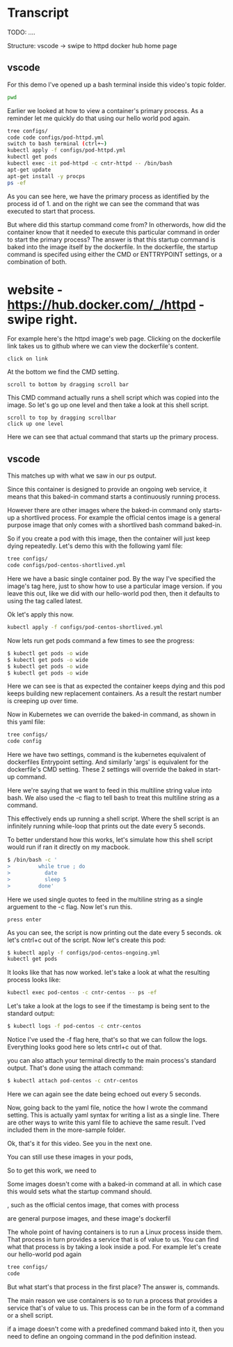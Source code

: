 # Transcript

TODO: ....

Structure:
vscode
-> swipe to httpd docker hub home page


## vscode

For this demo I've opened up a bash terminal inside this video's topic folder. 

```bash
pwd
```


Earlier we looked at how to view a container's primary process. As a reminder let me quickly do that using our hello world pod again. 


```bash
tree configs/
code code configs/pod-httpd.yml
switch to bash terminal (ctrl+~) 
kubectl apply -f configs/pod-httpd.yml
kubectl get pods
kubectl exec -it pod-httpd -c cntr-httpd -- /bin/bash
apt-get update
apt-get install -y procps
ps -ef
```

As you can see here, we have the primary process as identified by the process id of 1. and on the right we can see the command that was executed to start that process. 


But where did this startup command come from? In otherwords, how did the container know that it needed to execute this particular command in order to start the primary process? The answer is that this startup command is baked into the image itself by the dockerfile. In the dockerfile, the startup command is specifed using either the CMD or ENTTRYPOINT settings, or a combination of both. 


# website - https://hub.docker.com/_/httpd - swipe right. 

For example here's the httpd image's web page. Clicking on the dockerfile link takes us to github where we can view the dockerfile's content.

```web-tasks
click on link
```


At the bottom we find the CMD setting.


```web-tasks
scroll to bottom by dragging scroll bar
```


 This CMD command actually runs a shell script which was copied into the image. So let's go up one level and then take a look at this shell script.


```web-tasks
scroll to top by dragging scrollbar
click up one level
```

Here we can see that actual command that starts up the primary process. 

## vscode

This matches up with what we saw in our ps output. 


Since this container is designed to provide an ongoing web service, it means that this baked-in command starts a continuously running process.


However there are other images where the baked-in command only starts-up a shortlived process. For example the official centos image is a general purpose image that only comes with a shortlived bash command baked-in. 


So if you create a pod with this image, then the container will just keep dying repeatedly. Let's demo this with the following yaml file:

```bash
tree configs/
code configs/pod-centos-shortlived.yml 
```

Here we have a basic single container pod. By the way I've specified the image's tag here, just to show how to use a particular image version. if you leave this out, like we did with our hello-world pod then, then it defaults to using the tag called latest. 


Ok let's apply this now. 


```bash
kubectl apply -f configs/pod-centos-shortlived.yml
```

Now lets run get pods command a few times to see the progress:

```bash
$ kubectl get pods -o wide
$ kubectl get pods -o wide
$ kubectl get pods -o wide
$ kubectl get pods -o wide
```

Here we can see is that as expected the container keeps dying and this pod keeps building new replacement containers. As a result the restart number is creeping up over time.

Now in Kubernetes we can override the baked-in command, as shown in this yaml file:


```bash
tree configs/
code config
```

Here we have two settings, command is the kubernetes equivalent of dockerfiles Entrypoint setting. And similarly 'args' is equivalent for the dockerfile's CMD setting. These 2 settings will override the baked in start-up command. 

Here we're saying that we want to feed in this multiline string value into bash. We also used the -c flag to tell bash to treat this multiline string as a command. 

This effectively ends up running a shell script. Where the shell script is an infinitely running while-loop that prints out the date every 5 seconds. 

To better understand how this works, let's simulate how this shell script would run if ran it directly on my macbook. 



```bash - do some copy and paste. 
$ /bin/bash -c '
>         while true ; do
>           date 
>           sleep 5 
>         done'
```

Here we used single quotes to feed in the multiline string as a single arguement to the -c flag. Now let's run this. 


```instruction
press enter
```

As you can see, the script is now printing out the date every 5 seconds. ok let's cntrl+c out of the script. Now let's create this pod:

```bash
$ kubectl apply -f configs/pod-centos-ongoing.yml
kubectl get pods
```

It looks like that has now worked. let's take a look at what the resulting process looks like:

```bash
kubectl exec pod-centos -c cntr-centos -- ps -ef
```

Let's take a look at the logs to see if the timestamp is being sent to the standard output:

```bash
$ kubectl logs -f pod-centos -c cntr-centos
```

Notice I've used the -f flag here, that's so that we can follow the logs. Everything looks good here so lets cntrl+c out of that. 

you can also attach your terminal directly to the main process's standard output. That's done using the attach command:

```bash
$ kubectl attach pod-centos -c cntr-centos
```

Here we can again see the date being echoed out every 5 seconds. 


Now, going back to the yaml file, notice the how I wrote the command setting. This is actually yaml syntax for writing a list as a single line. There are other ways to write this yaml file to achieve the same result. I'ved included them in the more-sample folder. 

Ok, that's it for this video. See you in the next one. 
























You can still use these images in your pods, 

So to get this work, we need to 



Some images doesn't come with a baked-in command at all. in which case this would sets what the startup command should. 



, such as the official centos image, that comes with process 


 are general purpose images, and these  image's dockerfil






The whole point of having containers is to run a Linux process inside them. That process in turn provides a service that is of value to us. You can find what that process is by taking a look inside a pod. For example let's create our hello-world pod again

```bash
tree configs/
code 
```




But what start's that process in the first place? The answer is, commands.




The main reason we use containers is so to run a process that provides a service that's of value to us. This process can be in the form of a command or a shell script. 

if a image doesn't come with a predefined command baked into it, then you need to define an ongoing command in the pod definition instead. 